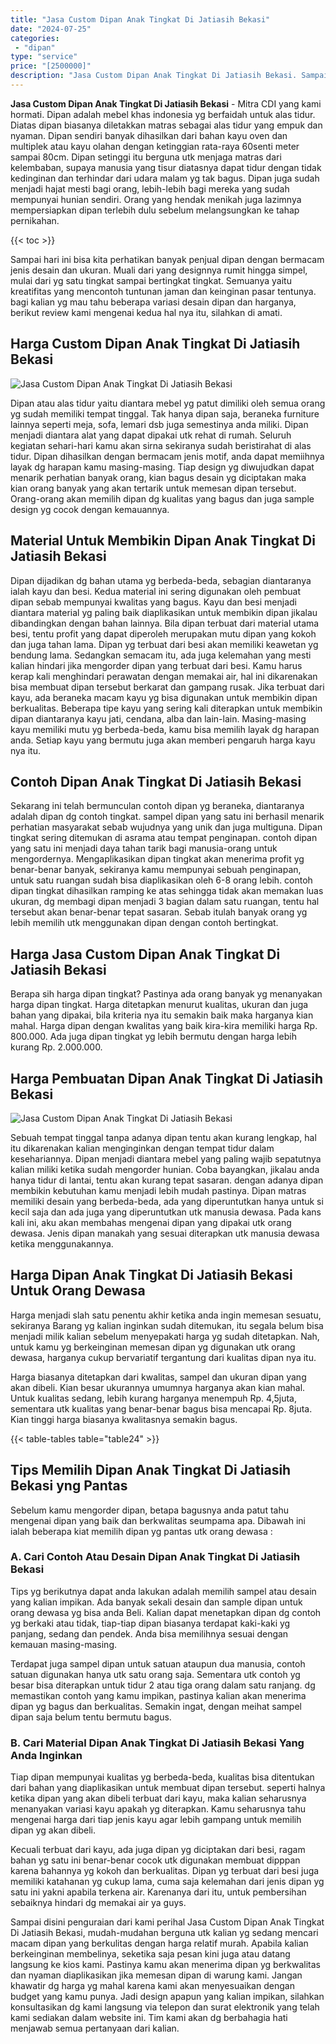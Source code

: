 ```yaml
---
title: "Jasa Custom Dipan Anak Tingkat Di Jatiasih Bekasi"
date: "2024-07-25"
categories:
 - "dipan"
type: "service"
price: "[2500000]"
description: "Jasa Custom Dipan Anak Tingkat Di Jatiasih Bekasi. Sampai disini penguraian dari kami perihal Jasa Custom Dipan Anak Tingkat Di Jatiasih Bekasi, mudah-mudaha..."
---
```


**Jasa Custom Dipan Anak Tingkat Di Jatiasih Bekasi** - Mitra CDI yang kami hormati. Dipan adalah mebel khas indonesia yg berfaidah untuk alas tidur. Diatas dipan biasanya diletakkan matras sebagai alas tidur yang empuk dan nyaman. Dipan sendiri banyak dihasilkan dari bahan kayu oven dan multiplek atau kayu olahan dengan ketinggian rata-raya 60senti meter sampai 80cm. Dipan setinggi itu berguna utk menjaga matras dari kelembaban, supaya manusia yang tisur diatasnya dapat tidur dengan tidak kedinginan dan terhindar dari udara malam yg tak bagus. Dipan juga sudah menjadi hajat mesti bagi orang, lebih-lebih bagi mereka yang sudah mempunyai hunian sendiri. Orang yang hendak menikah juga lazimnya mempersiapkan dipan terlebih dulu sebelum melangsungkan ke tahap pernikahan.

{{< toc >}}

Sampai hari ini bisa kita perhatikan banyak penjual dipan dengan bermacam jenis desain dan ukuran. Muali dari yang designnya rumit hingga simpel, mulai dari yg satu tingkat sampai bertingkat tingkat. Semuanya yaitu kreatifitas yang mencontoh tuntunan jaman dan keinginan pasar tentunya. bagi kalian yg mau tahu beberapa variasi desain dipan dan harganya, berikut review kami mengenai kedua hal nya itu, silahkan di amati.

## Harga Custom Dipan Anak Tingkat Di Jatiasih Bekasi

![Jasa Custom Dipan Anak Tingkat Di Jatiasih Bekasi](/images/mebel/dipan-anak-006-1.jpg)

Dipan atau alas tidur yaitu diantara mebel yg patut dimiliki oleh semua orang yg sudah memiliki tempat tinggal. Tak hanya dipan saja, beraneka furniture lainnya seperti meja, sofa, lemari dsb juga semestinya anda miliki. Dipan menjadi diantara alat yang dapat dipakai utk rehat di rumah. Seluruh kegiatan sehari-hari kamu akan sirna sekiranya sudah beristirahat di alas tidur. Dipan dihasilkan dengan bermacam jenis motif, anda dapat memiihnya layak dg harapan kamu masing-masing. Tiap design yg diwujudkan dapat menarik perhatian banyak orang, kian bagus desain yg diciptakan maka kian orang banyak yang akan tertarik untuk memesan dipan tersebut. Orang-orang akan memilih dipan dg kualitas yang bagus dan juga sample design yg cocok dengan kemauannya.

## Material Untuk Membikin Dipan Anak Tingkat Di Jatiasih Bekasi

Dipan dijadikan dg bahan utama yg berbeda-beda, sebagian diantaranya ialah kayu dan besi. Kedua material ini sering digunakan oleh pembuat dipan sebab mempunyai kwalitas yang bagus. Kayu dan besi menjadi diantara material yg paling baik diaplikasikan untuk membikin dipan jikalau dibandingkan dengan bahan lainnya. Bila dipan terbuat dari material utama besi, tentu profit yang dapat diperoleh merupakan mutu dipan yang kokoh dan juga tahan lama. Dipan yg terbuat dari besi akan memiliki keawetan yg bendung lama. Sedangkan semacam itu, ada juga kelemahan yang mesti kalian hindari jika mengorder dipan yang terbuat dari besi. Kamu harus kerap kali menghindari perawatan dengan memakai air, hal ini dikarenakan bisa membuat dipan tersebut berkarat dan gampang rusak. Jika terbuat dari kayu, ada beraneka macam kayu yg bisa digunakan untuk membikin dipan berkualitas. Beberapa tipe kayu yang sering kali diterapkan untuk membikin dipan diantaranya kayu jati, cendana, alba dan lain-lain. Masing-masing kayu memiliki mutu yg berbeda-beda, kamu bisa memilih layak dg harapan anda. Setiap kayu yang bermutu juga akan memberi pengaruh harga kayu nya itu.

## Contoh Dipan Anak Tingkat Di Jatiasih Bekasi

Sekarang ini telah bermunculan contoh dipan yg beraneka, diantaranya adalah dipan dg contoh tingkat. sampel dipan yang satu ini berhasil menarik perhatian masyarakat sebab wujudnya yang unik dan juga multiguna. Dipan tingkat sering ditemukan di asrama atau tempat penginapan. contoh dipan yang satu ini menjadi daya tahan tarik bagi manusia-orang untuk mengordernya. Mengaplikasikan dipan tingkat akan menerima profit yg benar-benar banyak, sekiranya kamu mempunyai sebuah penginapan, untuk satu ruangan sudah bisa diaplikasikan oleh 6-8 orang lebih. contoh dipan tingkat dihasilkan ramping ke atas sehingga tidak akan memakan luas ukuran, dg membagi dipan menjadi 3 bagian dalam satu ruangan, tentu hal tersebut akan benar-benar tepat sasaran. Sebab itulah banyak orang yg lebih memilih utk menggunakan dipan dengan contoh bertingkat.

## Harga Jasa Custom Dipan Anak Tingkat Di Jatiasih Bekasi

Berapa sih harga dipan tingkat? Pastinya ada orang banyak yg menanyakan harga dipan tingkat. Harga ditetapkan menurut kualitas, ukuran dan juga bahan yang dipakai, bila kriteria nya itu semakin baik maka harganya kian mahal. Harga dipan dengan kwalitas yang baik kira-kira memiliki harga Rp. 800.000. Ada juga dipan tingkat yg lebih bermutu dengan harga lebih kurang Rp. 2.000.000.

## Harga Pembuatan Dipan Anak Tingkat Di Jatiasih Bekasi

![Jasa Custom Dipan Anak Tingkat Di Jatiasih Bekasi](/images/mebel/dipan-dewasa-013-1.jpg)

Sebuah tempat tinggal tanpa adanya dipan tentu akan kurang lengkap, hal itu dikarenakan kalian menginginkan dengan tempat tidur dalam kesehariannya. Dipan menjadi diantara mebel yang paling wajib sepatutnya kalian miliki ketika sudah mengorder hunian. Coba bayangkan, jikalau anda hanya tidur di lantai, tentu akan kurang tepat sasaran. dengan adanya dipan membikin kebutuhan kamu menjadi lebih mudah pastinya. Dipan matras memiliki desain yang berbeda-beda, ada yang diperuntutkan hanya untuk si kecil saja dan ada juga yang diperuntutkan utk manusia dewasa. Pada kans kali ini, aku akan membahas mengenai dipan yang dipakai utk orang dewasa. Jenis dipan manakah yang sesuai diterapkan utk manusia dewasa ketika menggunakannya.

## Harga Dipan Anak Tingkat Di Jatiasih Bekasi Untuk Orang Dewasa

Harga menjadi slah satu penentu akhir ketika anda ingin memesan sesuatu, sekiranya Barang yg kalian inginkan sudah ditemukan, itu segala belum bisa menjadi milik kalian sebelum menyepakati harga yg sudah ditetapkan. Nah, untuk kamu yg berkeinginan memesan dipan yg digunakan utk orang dewasa, harganya cukup bervariatif tergantung dari kualitas dipan nya itu.

Harga biasanya ditetapkan dari kwalitas, sampel dan ukuran dipan yang akan dibeli. Kian besar ukurannya umumnya harganya akan kian mahal. Untuk kualitas sedang, lebih kurang harganya menempuh Rp. 4,5juta, sementara utk kualitas yang benar-benar bagus bisa mencapai Rp. 8juta. Kian tinggi harga biasanya kwalitasnya semakin bagus.

{{< table-tables table="table24" >}}

## Tips Memilih Dipan Anak Tingkat Di Jatiasih Bekasi yng Pantas

Sebelum kamu mengorder dipan, betapa bagusnya anda patut tahu mengenai dipan yang baik dan berkwalitas seumpama apa. Dibawah ini ialah beberapa kiat memilih dipan yg pantas utk orang dewasa :

### A. Cari Contoh Atau Desain Dipan Anak Tingkat Di Jatiasih Bekasi

Tips yg berikutnya dapat anda lakukan adalah memilih sampel atau desain yang kalian impikan. Ada banyak sekali desain dan sample dipan untuk orang dewasa yg bisa anda Beli. Kalian dapat menetapkan dipan dg contoh yg berkaki atau tidak, tiap-tiap dipan biasanya terdapat kaki-kaki yg panjang, sedang dan pendek. Anda bisa memilihnya sesuai dengan kemauan masing-masing.

Terdapat juga sampel dipan untuk satuan ataupun dua manusia, contoh satuan digunakan hanya utk satu orang saja. Sementara utk contoh yg besar bisa diterapkan untuk tidur 2 atau tiga orang dalam satu ranjang. dg memastikan contoh yang kamu impikan, pastinya kalian akan menerima dipan yg bagus dan berkualitas. Semakin ingat, dengan meihat sampel dipan saja belum tentu bermutu bagus.

### B. Cari Material Dipan Anak Tingkat Di Jatiasih Bekasi Yang Anda Inginkan

Tiap dipan mempunyai kualitas yg berbeda-beda, kualitas bisa ditentukan dari bahan yang diaplikasikan untuk membuat dipan tersebut. seperti halnya ketika dipan yang akan dibeli terbuat dari kayu, maka kalian seharusnya menanyakan variasi kayu apakah yg diterapkan. Kamu seharusnya tahu mengenai harga dari tiap jenis kayu agar lebih gampang untuk memilih dipan yg akan dibeli.

Kecuali terbuat dari kayu, ada juga dipan yg diciptakan dari besi, ragam bahan yg satu ini benar-benar cocok utk digunakan membuat dipppan karena bahannya yg kokoh dan berkualitas. Dipan yg terbuat dari besi juga memiliki katahanan yg cukup lama, cuma saja kelemahan dari jenis dipan yg satu ini yakni apabila terkena air. Karenanya dari itu, untuk pembersihan sebaiknya hindari dg memakai air ya guys.

Sampai disini penguraian dari kami perihal Jasa Custom Dipan Anak Tingkat Di Jatiasih Bekasi, mudah-mudahan berguna utk kalian yg sedang mencari macam dipan yang berkulitas dengan harga relatif murah. Apabila kalian berkeinginan membelinya, seketika saja pesan kini juga atau datang langsung ke kios kami. Pastinya kamu akan menerima dipan yg berkwalitas dan nyaman diaplikasikan jika memesan dipan di warung kami. Jangan khawatir dg harga yg mahal karena kami akan menyesuaikan dengan budget yang kamu punya. Jadi design apapun yang kalian impikan, silahkan konsultasikan dg kami langsung via telepon dan surat elektronik yang telah kami sediakan dalam website ini. Tim kami akan dg berbahagia hati menjawab semua pertanyaan dari kalian.
